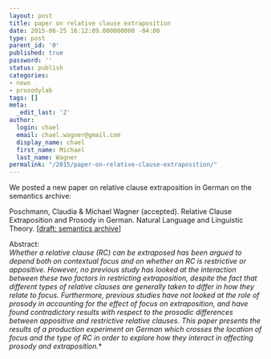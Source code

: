 ```yaml
---
layout: post
title: paper on relative clause extraposition
date: 2015-06-25 16:12:09.000000000 -04:00
type: post
parent_id: '0'
published: true
password: ''
status: publish
categories:
- news
- prosodylab
tags: []
meta:
  _edit_last: '2'
author:
  login: chael
  email: chael.wagner@gmail.com
  display_name: chael
  first_name: Michael
  last_name: Wagner
permalink: "/2015/paper-on-relative-clause-extraposition/"
---
```

We posted a new paper on relative clause extraposition in German on the semantics archive:

Poschmann, Claudia & Michael Wagner (accepted). Relative Clause Extraposition and Prosody in German. Natural Language and Linguistic Theory. [[draft: semantics archive](http://semanticsarchive.net/Archive/mE0NDA1Z/poschmannwagner2015.pdf)]

Abstract:  
*Whether a relative clause (RC) can be extraposed has been argued to depend both on contextual focus and on whether an RC is restrictive or appositive. However, no previous study has looked at the interaction between these two factors in restricting extraposition, despite the fact that different types of relative clauses are generally taken to differ in how they relate to focus. Furthermore, previous studies have not looked at the role of prosody in accounting for the effect of focus on extraposition, and have found contradictory results with respect to the prosodic differences between appositive and restrictive relative clauses. This paper presents the results of a production experiment on German which crosses the location of focus and the type of RC in order to explore how they interact in affecting prosody and extraposition.**


